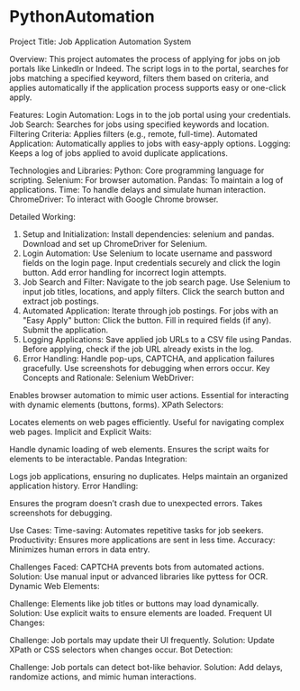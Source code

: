 # PythonAutomation
Project Title: Job Application Automation System

Overview:
This project automates the process of applying for jobs on job portals like LinkedIn or Indeed. The script logs in to the portal, searches for jobs matching a specified keyword, filters them based on criteria, and applies automatically if the application process supports easy or one-click apply.

Features:
Login Automation: Logs in to the job portal using your credentials.
Job Search: Searches for jobs using specified keywords and location.
Filtering Criteria: Applies filters (e.g., remote, full-time).
Automated Application: Automatically applies to jobs with easy-apply options.
Logging: Keeps a log of jobs applied to avoid duplicate applications.

Technologies and Libraries:
Python: Core programming language for scripting.
Selenium: For browser automation.
Pandas: To maintain a log of applications.
Time: To handle delays and simulate human interaction.
ChromeDriver: To interact with Google Chrome browser.

Detailed Working:
1. Setup and Initialization:
Install dependencies: selenium and pandas.
Download and set up ChromeDriver for Selenium.
2. Login Automation:
Use Selenium to locate username and password fields on the login page.
Input credentials securely and click the login button.
Add error handling for incorrect login attempts.
3. Job Search and Filter:
Navigate to the job search page.
Use Selenium to input job titles, locations, and apply filters.
Click the search button and extract job postings.
4. Automated Application:
Iterate through job postings.
For jobs with an "Easy Apply" button:
Click the button.
Fill in required fields (if any).
Submit the application.
5. Logging Applications:
Save applied job URLs to a CSV file using Pandas.
Before applying, check if the job URL already exists in the log.
6. Error Handling:
Handle pop-ups, CAPTCHA, and application failures gracefully.
Use screenshots for debugging when errors occur.
Key Concepts and Rationale:
Selenium WebDriver:

Enables browser automation to mimic user actions.
Essential for interacting with dynamic elements (buttons, forms).
XPath Selectors:

Locates elements on web pages efficiently.
Useful for navigating complex web pages.
Implicit and Explicit Waits:

Handle dynamic loading of web elements.
Ensures the script waits for elements to be interactable.
Pandas Integration:

Logs job applications, ensuring no duplicates.
Helps maintain an organized application history.
Error Handling:

Ensures the program doesn’t crash due to unexpected errors.
Takes screenshots for debugging.

Use Cases:
Time-saving: Automates repetitive tasks for job seekers.
Productivity: Ensures more applications are sent in less time.
Accuracy: Minimizes human errors in data entry.

Challenges Faced:
CAPTCHA prevents bots from automated actions.
Solution: Use manual input or advanced libraries like pyttess for OCR.
Dynamic Web Elements:

Challenge: Elements like job titles or buttons may load dynamically.
Solution: Use explicit waits to ensure elements are loaded.
Frequent UI Changes:

Challenge: Job portals may update their UI frequently.
Solution: Update XPath or CSS selectors when changes occur.
Bot Detection:

Challenge: Job portals can detect bot-like behavior.
Solution: Add delays, randomize actions, and mimic human interactions.
